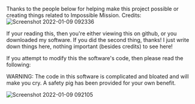 Thanks to the people below for helping make this project possible or 
creating things related to Impossible Mission.
Credits: 
![Screenshot 2022-01-09 092336](https://user-images.githubusercontent.com/92233545/148693246-57697a8f-c3d3-40fa-a893-4cb9168190fc.png)



If your reading this, then you're either viewing this on github, 
or you downloaded my software. If you did the second thing, 
thanks! I just write down things here, nothing important 
(besides credits) to see here!

If you attempt to modify this the software's code, then please 
read the following: 

WARNING: The code in this software is complicated and bloated and 
will make you cry. A safety pig has been provided for your own benefit.

  ![Screenshot 2022-01-09 092105](https://user-images.githubusercontent.com/92233545/148693151-3a74a153-39be-4fde-b56a-c5dc286ff03b.png)
